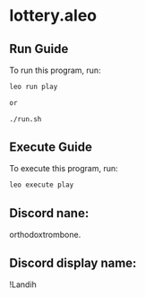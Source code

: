 # lottery.aleo

## Run Guide

To run this program, run:
```bash
leo run play

or 

./run.sh
```

## Execute Guide

To execute this program, run:
```bash
leo execute play
```
## Discord nane: 
orthodoxtrombone.

## Discord display name:
!Landih
